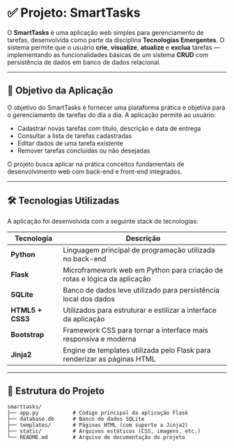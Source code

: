 # ✅ Projeto: SmartTasks

O **SmartTasks** é uma aplicação web simples para gerenciamento de tarefas, desenvolvida como parte da disciplina **Tecnologias Emergentes**. O sistema permite que o usuário **crie**, **visualize**, **atualize** e **exclua** tarefas — implementando as funcionalidades básicas de um sistema **CRUD** com persistência de dados em banco de dados relacional.

---

## 🎯 Objetivo da Aplicação

O objetivo do SmartTasks é fornecer uma plataforma prática e objetiva para o gerenciamento de tarefas do dia a dia. A aplicação permite ao usuário:

- Cadastrar novas tarefas com título, descrição e data de entrega
- Consultar a lista de tarefas cadastradas
- Editar dados de uma tarefa existente
- Remover tarefas concluídas ou não desejadas

O projeto busca aplicar na prática conceitos fundamentais de desenvolvimento web com back-end e front-end integrados.

---

## 🛠 Tecnologias Utilizadas

A aplicação foi desenvolvida com a seguinte stack de tecnologias:

| Tecnologia | Descrição |
|------------|-----------|
| **Python** | Linguagem principal de programação utilizada no back-end |
| **Flask** | Microframework web em Python para criação de rotas e lógica da aplicação |
| **SQLite** | Banco de dados leve utilizado para persistência local dos dados |
| **HTML5 + CSS3** | Utilizados para estruturar e estilizar a interface da aplicação |
| **Bootstrap** | Framework CSS para tornar a interface mais responsiva e moderna |
| **Jinja2** | Engine de templates utilizada pelo Flask para renderizar as páginas HTML |

---

## 📂 Estrutura do Projeto

```plaintext
smarttasks/
├── app.py           # Código principal da aplicação Flask
├── database.db      # Banco de dados SQLite
├── templates/       # Páginas HTML (com suporte a Jinja2)
├── static/          # Arquivos estáticos (CSS, imagens, etc.)
└── README.md        # Arquivo de documentação do projeto
